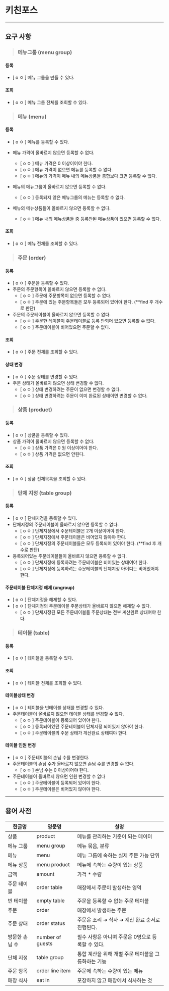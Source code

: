 # 키친포스

-----------------------
## 요구 사항

>### 메뉴그룹 (menu group)
#### 등록
* [ o ㅇ ] 메뉴 그룹을 만들 수 있다.
#### 조회
* [ o ㅇ ] 메뉴 그룹 전체를 조회할 수 있다.

>### 메뉴 (menu)
#### 등록
* [ o ㅇ ] 메뉴를 등록할 수 있다.
* 메뉴 가격이 올바르지 않으면 등록할 수 없다.
  * [ o ㅇ ] 메뉴 가격은 0 이상이어야 한다.
  * [ o ㅇ ] 메뉴 가격이 없으면 메뉴를 등록할 수 없다.
  * [ o ㅇ ] 메뉴의 가격이 메뉴 내의 메뉴상품들 총합보다 크면 등록할 수 없다.

* 메뉴의 메뉴그룹이 올바르지 않으면 등록할 수 없다.
  * [ o ㅇ ] 등록되지 않은 메뉴그룹의 메뉴는 등록할 수 없다.
* 메뉴의 메뉴상품들이 올바르지 않으면 등록할 수 없다.
  * [ o ㅇ ] 메뉴 내의 메뉴상품들 중 등록안된 메뉴상품이 있으면 등록할 수 없다.

#### 조회
* [ o ㅇ ] 메뉴 전체를 조회할 수 있다.

>### 주문 (order)
#### 등록
* [ o ㅇ ] 주문을 등록할 수 있다.
* 주문의 주문항목이 올바르지 않으면 등록할 수 없다.
  * [ o ㅇ ] 주문에 주문항목이 없으면 등록할 수 없다.
  * [ o ㅇ ] 주문에 있는 주문항목들은 모두 등록되어 있어야 한다. (**find 후 개수로 판단)
* 주문의 주문테이블이 올바르지 않으면 등록할 수 없다.
  * [ o ㅇ ] 주문한 테이블이 주문테이블로 등록 안되어 있으면 등록할 수 없다.
  * [ o ㅇ ] 주문테이블이 비어있으면 주문할 수 없다.
#### 조회
* [ o ㅇ ] 주문 전체를 조회할 수 있다.
#### 상태 변경
* [ o ㅇ ] 주문 상태를 변경할 수 있다.
* 주문 상태가 올바르지 않으면 상태 변경할 수 없다.
  * [ o ㅇ ] 상태 변경하려는 주문이 없으면 변경할 수 없다.
  * [ o ㅇ ] 상태 변경하려는 주문이 이미 완료된 상태이면 변경할 수 없다.

>### 상품 (product)
#### 등록
* [ o ㅇ ] 상품을 등록할 수 있다.
* 상품 가격이 올바르지 않으면 등록할 수 없다.
  * [ o ㅇ ] 상품 가격은 0 원 이상이어야 한다.
  * [ o ㅇ ] 상품 가격은 없으면 안된다.
#### 조회
* [ o ㅇ ] 상품 전체목록을 조회할 수 있다.

>### 단체 지정 (table group)
#### 등록
* [ o ㅇ ] 단체지정을 등록할 수 있다.
* 단체지정의 주문테이블이 올바르지 않으면 등록할 수 없다.
  * [ o ㅇ ] 단체지정에서 주문테이블은 2개 이상이어야 한다.
  * [ o ㅇ ] 단체지정에서 주문테이블은 비어있지 않아야 한다.
  * [ o ㅇ ] 단체지정의 주문테이블들은 모두 등록되어 있어야 한다. (**find 후 개수로 판단)
* 등록되어있는 주문테이블들이 올바르지 않으면 등록할 수 없다.
  * [ o ㅇ ] 단체지정에 등록하려는 주문테이블은 비어있는 상태여야 한다.
  * [ o ㅇ ] 단체지정에 등록하려는 주문테이블의 단체지정 아이디는 비어있어야 한다.
#### 주문테이블 단체지정 해제 (ungroup)
* [ o ㅇ ] 단체지정을 해제할 수 있다.
* [ o ㅇ ] 단체지정의 주문테이블 주문상태가 올바르지 않으면 해제할 수 없다.
  * [ o ㅇ ] 단체지정된 모든 주문테이블들 주문상태는 전부 계산완료 상태여야 한다.

>### 테이블 (table)
#### 등록
* [ o ㅇ ] 테이블을 등록할 수 있다.
#### 조회
* [ o ㅇ ] 테이블 전체를 조회할 수 있다.
#### 테이블상태 변경
* [ o ㅇ ] 테이블을 빈테이블 상태를 변경할 수 있다.
* 주문테이블이 올바르지 않으면 테이블 상태를 변경할 수 없다.
  * [ o ㅇ ] 주문테이블이 등록되어 있어야 한다.
  * [ o ㅇ ] 등록되어있던 주문테이블이 단체지정 되어있지 않아야 한다.
  * [ o ㅇ ] 주문테이블의 주문 상태가 계산완료 상태여야 한다.
#### 테이블 인원 변경
* [ o ㅇ ] 주문테이블의 손님 수를 변경한다.
* 주문테이블의 손님 수가 올바르지 않으면 손님 수를 변경할 수 없다.
  * [ o ㅇ ] 손님 수는 0 이상이어야 한다.
* 주문테이블이 올바르지 않으면 인원 변경할 수 없다
  * [ o ㅇ ] 주문테이블이 등록되어 있어야 한다.
  * [ o ㅇ ] 주문테이블은 비어있지 않아야 한다.

----------------

## 용어 사전

| 한글명 | 영문명 | 설명 |
| --- | --- | --- |
| 상품 | product | 메뉴를 관리하는 기준이 되는 데이터 |
| 메뉴 그룹 | menu group | 메뉴 묶음, 분류 |
| 메뉴 | menu | 메뉴 그룹에 속하는 실제 주문 가능 단위 |
| 메뉴 상품 | menu product | 메뉴에 속하는 수량이 있는 상품 |
| 금액 | amount | 가격 * 수량 |
| 주문 테이블 | order table | 매장에서 주문이 발생하는 영역 |
| 빈 테이블 | empty table | 주문을 등록할 수 없는 주문 테이블 |
| 주문 | order | 매장에서 발생하는 주문 |
| 주문 상태 | order status | 주문은 조리 ➜ 식사 ➜ 계산 완료 순서로 진행된다. |
| 방문한 손님 수 | number of guests | 필수 사항은 아니며 주문은 0명으로 등록할 수 있다. |
| 단체 지정 | table group | 통합 계산을 위해 개별 주문 테이블을 그룹화하는 기능 |
| 주문 항목 | order line item | 주문에 속하는 수량이 있는 메뉴 |
| 매장 식사 | eat in | 포장하지 않고 매장에서 식사하는 것 |
